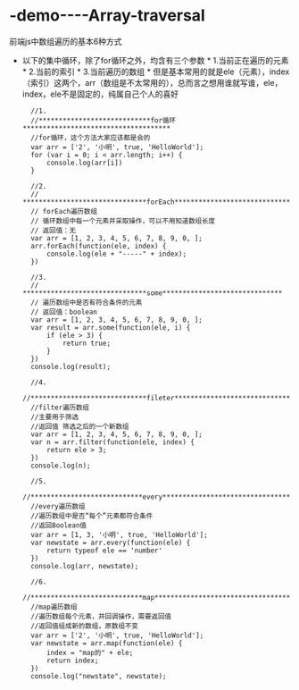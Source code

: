 # -demo----Array-traversal
前端js中数组遍历的基本6种方式


* 以下的集中循环，除了for循环之外，均含有三个参数
        * 1.当前正在遍历的元素
        * 2.当前的索引
        * 3.当前遍历的数组
        * 但是基本常用的就是ele（元素），index（索引）这两个，arr（数组是不太常用的），总而言之想用谁就写谁，ele，index，ele不是固定的，纯属自己个人的喜好

        //1.
        //****************************for循环*************************************
        //for循环，这个方法大家应该都是会的
        var arr = ['2', '小明', true, 'HelloWorld'];
        for (var i = 0; i < arr.length; i++) {
            console.log(arr[i])
        }

        //2.
        // *******************************forEach******************************
        // forEach遍历数组
        // 循环数组中每一个元素并采取操作，可以不用知道数组长度
        // 返回值：无
        var arr = [1, 2, 3, 4, 5, 6, 7, 8, 9, 0, ];
        arr.forEach(function(ele, index) {
            console.log(ele + "-----" + index);
        })

        //3.
        // *******************************some******************************
        // 遍历数组中是否有符合条件的元素
        // 返回值：boolean
        var arr = [1, 2, 3, 4, 5, 6, 7, 8, 9, 0, ];
        var result = arr.some(function(ele, i) {
            if (ele > 3) {
                return true;
            }
        })
        console.log(result);

        //4.
        //*****************************fileter*******************************
        //filter遍历数组
        //主要用于筛选
        //返回值 筛选之后的一个新数组
        var arr = [1, 2, 3, 4, 5, 6, 7, 8, 9, 0, ];
        var n = arr.filter(function(ele, index) {
            return ele > 3;
        })
        console.log(n);

        //5.
        //****************************every*************************************
        //every遍历数组
        //遍历数组中是否“每个”元素都符合条件
        //返回Boolean值
        var arr = [1, 3, '小明', true, 'HelloWorld'];
        var newstate = arr.every(function(ele) {
            return typeof ele == 'number'
        })
        console.log(arr, newstate);

        //6.
        //****************************map*************************************
        //map遍历数组
        //遍历数组每个元素，并回调操作，需要返回值
        //返回值组成新的数组，原数组不变
        var arr = ['2', '小明', true, 'HelloWorld'];
        var newstate = arr.map(function(ele) {
            index = "map的" + ele;
            return index;
        })
        console.log("newstate", newstate);
